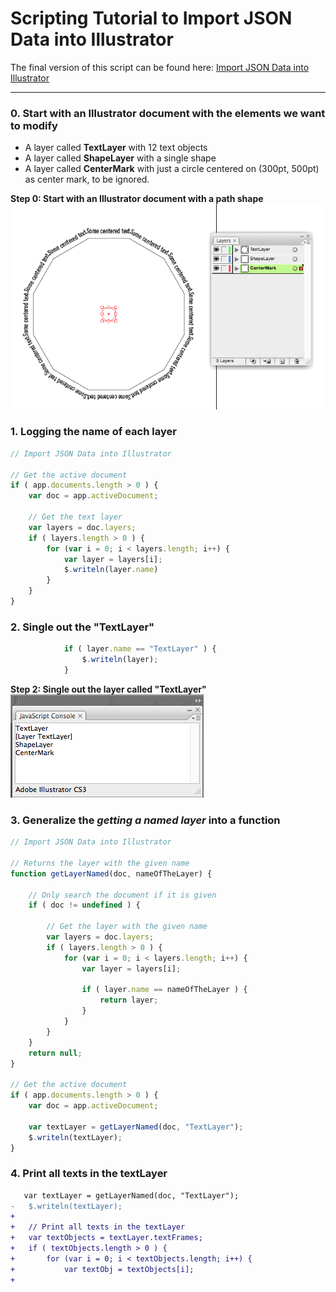 # Scripting Tutorial to Import JSON Data into Illustrator

The final version of this script can be found here: [Import JSON Data into Illustrator](https://github.com/ArtezGDA/illustratorPlugin-Examples/tree/master/importJsonData)

----

### 0. Start with an Illustrator document with the elements we want to modify

- A layer called **TextLayer** with 12 text objects
- A layer called **ShapeLayer** with a single shape
- A layer called **CenterMark** with just a circle centered on (300pt, 500pt) as center mark, to be ignored.

**Step 0: Start with an Illustrator document with a path shape**  
![Step 0](screenshots/import_step0_start.png)

### 1. Logging the name of each layer

```javascript
// Import JSON Data into Illustrator

// Get the active document
if ( app.documents.length > 0 ) {
	var doc = app.activeDocument;
	
	// Get the text layer
	var layers = doc.layers;
	if ( layers.length > 0 ) {
		for (var i = 0; i < layers.length; i++) {
			var layer = layers[i];
			$.writeln(layer.name)
		}
	}
}
```

### 2. Single out the "TextLayer"

```javascript
			if ( layer.name == "TextLayer" ) {
				$.writeln(layer);
			}
```

**Step 2: Single out the layer called "TextLayer"**  
![Step 2](screenshots/import_step2_single_out_text_layer.png)

### 3. Generalize the *getting a named layer* into a function

```javascript
// Import JSON Data into Illustrator

// Returns the layer with the given name
function getLayerNamed(doc, nameOfTheLayer) {
	
	// Only search the document if it is given
	if ( doc != undefined ) {
		
		// Get the layer with the given name 
		var layers = doc.layers;
		if ( layers.length > 0 ) {
			for (var i = 0; i < layers.length; i++) {
				var layer = layers[i];
			
				if ( layer.name == nameOfTheLayer ) {
					return layer;
				}
			}
		}
	}
	return null;
}

// Get the active document
if ( app.documents.length > 0 ) {
	var doc = app.activeDocument;
	
	var textLayer = getLayerNamed(doc, "TextLayer");
	$.writeln(textLayer);
}
```

### 4. Print all texts in the textLayer

```diff
   var textLayer = getLayerNamed(doc, "TextLayer");
-   $.writeln(textLayer);
+   
+   // Print all texts in the textLayer
+   var textObjects = textLayer.textFrames;
+   if ( textObjects.length > 0 ) {
+       for (var i = 0; i < textObjects.length; i++) {
+           var textObj = textObjects[i];
+           
```

```javascript
```

```javascript
```

```javascript
```

```javascript
```
